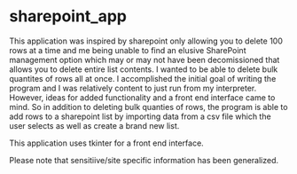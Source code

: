  # sharepoint_app

This  application was inspired by sharepoint only allowing you to delete 100 rows at a time and me being unable to find an elusive SharePoint management option which may or may not have been decomissioned that allows you to delete entire list contents. I wanted to be able to delete bulk quantites of rows all at once.
I accomplished the initial goal of writing the program and I was relatively content to just run from my interpreter. However, ideas for added functionality and a front end interface came to mind. So in addition to deleting bulk quanties of rows, the program is able to add rows to a sharepoint list by importing data from a csv file which the user selects as well as create a brand new list.

This application uses tkinter for a front end interface.

Please note that sensitiive/site specific information has been generalized.
